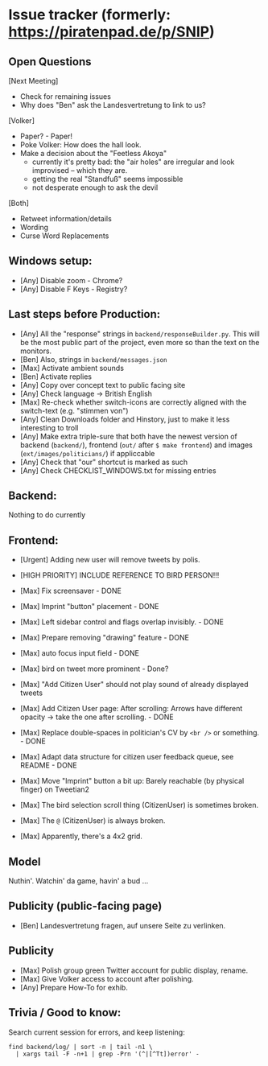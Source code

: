 # Issue tracker (formerly: https://piratenpad.de/p/SNIP)

## Open Questions

[Next Meeting]
- Check for remaining issues
- Why does "Ben" ask the Landesvertretung to link to us?

[Volker]
- Paper? - Paper!
- Poke Volker: How does the hall look.
- Make a decision about the "Feetless Akoya"
    * currently it's pretty bad: the "air holes" are irregular and look improvised – which they are.
    * getting the real "Standfuß" seems impossible
    * not desperate enough to ask the devil

[Both]
- Retweet information/details
- Wording
- Curse Word Replacements

## Windows setup:

- [Any] Disable zoom - Chrome?
- [Any] Disable F Keys - Registry?

## Last steps before Production:

- [Any] All the "response" strings in `backend/responseBuilder.py`.
    This will be the most public part of the project, even more so than the text on the monitors.
- [Ben] Also, strings in `backend/messages.json`
- [Max] Activate ambient sounds
- [Ben] Activate replies
- [Any] Copy over concept text to public facing site
- [Any] Check language -> British English
- [Max] Re-check whether switch-icons are correctly aligned with the switch-text (e.g. "stimmen von")
- [Any] Clean Downloads folder and Hinstory, just to make it less interesting to troll
- [Any] Make extra triple-sure that both have the newest version of backend (`backend/`),
        frontend (`out/` after `$ make frontend`) and images (`ext/images/politicians/`) if appliccable
- [Any] Check that "our" shortcut is marked as such
- [Any] Check CHECKLIST_WINDOWS.txt for missing entries

## Backend:

Nothing to do currently

## Frontend:

- [Urgent] Adding new user will remove tweets by polis.
- [HIGH PRIORITY] INCLUDE REFERENCE TO BIRD PERSON!!!

- [Max] Fix screensaver - DONE
- [Max] Imprint "button" placement - DONE
- [Max] Left sidebar control and flags overlap invisibly. - DONE
- [Max] Prepare removing "drawing" feature - DONE
- [Max] auto focus input field - DONE
- [Max] bird on tweet more prominent - Done?
- [Max] "Add Citizen User" should not play sound of already displayed tweets
- [Max] Add Citizen User page: After scrolling: Arrows have different opacity -> take the one after scrolling. - DONE
- [Max] Replace double-spaces in politician's CV by `<br />` or something. - DONE
- [Max] Adapt data structure for citizen user feedback queue, see README - DONE

- [Max] Move "Imprint" button a bit up: Barely reachable (by physical finger) on Tweetian2
- [Max] The bird selection scroll thing (CitizenUser) is sometimes broken.
- [Max] The `@` (CitizenUser) is always broken.
- [Max] Apparently, there's a 4x2 grid.

## Model

Nuthin'.  Watchin' da game, havin' a bud …

## Publicity (public-facing page)

- [Ben] Landesvertretung fragen, auf unsere Seite zu verlinken.

## Publicity

- [Max] Polish group green Twitter account for public display, rename.
- [Max] Give Volker access to account after polishing.
- [Any] Prepare How-To for exhib.

## Trivia / Good to know:

Search current session for errors, and keep listening:

    find backend/log/ | sort -n | tail -n1 \
      | xargs tail -F -n+1 | grep -Prn '(^|[^Tt])error' -
